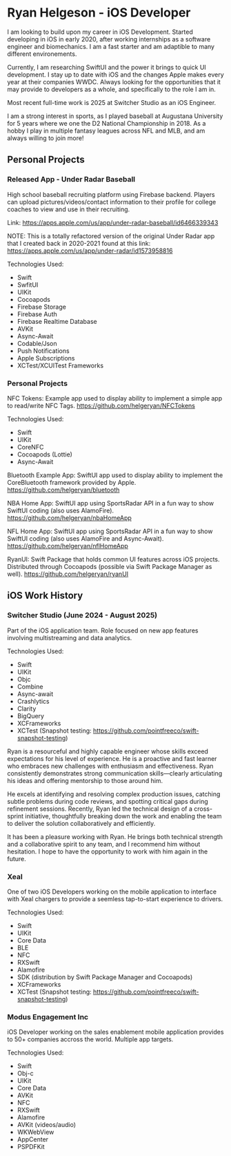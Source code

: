 # Ryan Helgeson - iOS Developer

I am looking to build upon my career in iOS Development. Started developing in iOS in early 2020, after working internships as a software engineer and biomechanics. I am a fast starter and am adaptible to many different environements. 

Currently, I am researching SwiftUI and the power it brings to quick UI development. I stay up to date with iOS and the changes Apple makes every year at their companies WWDC. Always looking for the opportunities that it may provide to developers as a whole, and specifically to the role I am in.

Most recent full-time work is 2025 at Switcher Studio as an iOS Engineer.

I am a strong interest in sports, as I played baseball at Augustana University for 5 years where we one the D2 National Championship in 2018. As a hobby I play in multiple fantasy leagues across NFL and MLB, and am always willing to join more!

## Personal Projects 

### Released App - Under Radar Baseball
High school baseball recruiting platform using Firebase backend. Players can upload pictures/videos/contact information to their profile for college coaches to view and use in their recruiting. 

Link: https://apps.apple.com/us/app/under-radar-baseball/id6466339343

NOTE: This is a totally refactored version of the original Under Radar app that I created back in 2020-2021 found at this link:
https://apps.apple.com/us/app/under-radar/id1573958816

Technologies Used:
- Swift
- SwfitUI
- UIKit
- Cocoapods
- Firebase Storage
- Firebase Auth
- Firebase Realtime Database
- AVKit
- Async-Await
- Codable/Json
- Push Notifications
- Apple Subscriptions
- XCTest/XCUITest Frameworks

### Personal Projects

NFC Tokens: Example app used to display ability to implement a simple app to read/write NFC Tags. https://github.com/helgeryan/NFCTokens

Technologies Used:
- Swift
- UIKit
- CoreNFC
- Cocoapods (Lottie)
- Async-Await

Bluetooth Example App: SwiftUI app used to display ability to implement the CoreBluetooth framework provided by Apple. https://github.com/helgeryan/bluetooth

NBA Home App: SwiftUI app using SportsRadar API in a fun way to show SwiftUI coding (also uses AlamoFire). https://github.com/helgeryan/nbaHomeApp

NFL Home App: SwiftUI app using SportsRadar API in a fun way to show SwiftUI coding (also uses AlamoFire and Async-Await). https://github.com/helgeryan/nflHomeApp

RyanUI: Swift Package that holds common UI features across iOS projects. Distributed through Cocoapods (possible via Swift Package Manager as well). https://github.com/helgeryan/ryanUI

## iOS Work History 

### Switcher Studio (June 2024 - August 2025)
Part of the iOS application team. Role focused on new app features involving multistreaming and data analytics. 

Technologies Used:
- Swift
- UIKit
- Objc
- Combine
- Async-await
- Crashlytics
- Clarity
- BigQuery
- XCFrameworks
- XCTest (Snapshot testing: https://github.com/pointfreeco/swift-snapshot-testing)

Ryan is a resourceful and highly capable engineer whose skills exceed expectations for his level of experience. He is a proactive and fast learner who embraces new challenges with enthusiasm and effectiveness. Ryan consistently demonstrates strong communication skills—clearly articulating his ideas and offering mentorship to those around him.

He excels at identifying and resolving complex production issues, catching subtle problems during code reviews, and spotting critical gaps during refinement sessions. Recently, Ryan led the technical design of a cross-sprint initiative, thoughtfully breaking down the work and enabling the team to deliver the solution collaboratively and efficiently.

It has been a pleasure working with Ryan. He brings both technical strength and a collaborative spirit to any team, and I recommend him without hesitation. I hope to have the opportunity to work with him again in the future.

### Xeal
One of two iOS Developers working on the mobile application to interface with Xeal chargers to provide a seemless tap-to-start experience to drivers.

Technologies Used:
- Swift
- UIKit
- Core Data
- BLE
- NFC
- RXSwift
- Alamofire
- SDK (distribution by Swift Package Manager and Cocoapods)
- XCFrameworks
- XCTest (Snapshot testing: https://github.com/pointfreeco/swift-snapshot-testing)


### Modus Engagement Inc
iOS Developer working on the sales enablement mobile application provides to 50+ companies accross the world. Multiple app targets.

Technologies Used:
- Swift
- Obj-c
- UIKit
- Core Data
- AVKit
- NFC
- RXSwift
- Alamofire
- AVKit (videos/audio)
- WKWebView
- AppCenter
- PSPDFKit

